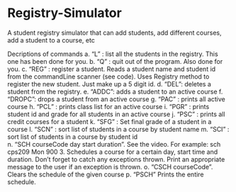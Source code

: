 # Registry-Simulator
A student registry simulator that can add students, add different courses, add  a student to a course, etc 

Decriptions of commands 
a.	“L” : list all the students in the registry. This one has been done for you. 
b.	“Q” : quit out of the program. Also done for you.
c.	“REG” : register a student. Reads a student name and student id from the commandLine scanner (see code). Uses Registry method to register the new student. Just make up a 5 digit id. 
d.	“DEL”: deletes a student from the registry. 
e.	“ADDC”: adds a student to an active course
f.	“DROPC”: drops a student from an active course
g.	“PAC” : prints all active course
h.	“PCL” : prints class list for an active course
i.	“PGR” : prints student id and grade for all students in an active course
j.	“PSC” : prints all credit courses for a student
k.	“SFG” : Set final grade of a student in a course
l.	“SCN” : sort list of students in a course by student name
m.	“SCI” : sort list of students in a course by student id  
n.	“SCH courseCode day start duration”. See the video. For example: sch cps209 Mon 900 3. Schedules a course for a certain day, start time and duration. Don’t forget to catch any exceptions thrown. Print an appropriate message to the user if an exception is thrown.
o.	“CSCH courseCode”. Clears the schedule of the given course
p.	“PSCH” Prints the entire schedule.

